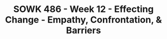 ---
layout: single_embed_slide
title: "SOWK 486 - Week 12 - Effecting Change - Empathy, Confrontation, & Barriers"
presentation_id: mpei0P
canonical_url: /presentations/mpei0P/
slides:
  - slide_name: ../deck-7488-large-0.jpeg
    slide_thumbnail: ../deck-7488-thumb-0.jpeg
    slide_text: >
      <p>Effecting Change Empathy, Confrontation, &amp; Barriers
      Fall 2021 SOWK 486 - Theories of Practice I Jacob Campbell, LICSW Heritage University</p>
      
  - slide_name: ../deck-7488-large-1.jpeg
    slide_thumbnail: ../deck-7488-thumb-1.jpeg
    slide_text: >
      <p>Agenda •
      Additive Empathy &amp; Interpretation
      •
      Confrontation
      •
      Barriers to change
      Jacob Campbell, LICSW Effecting Change Heritage University Fall 2021 — SOWK 486</p>
      
  - slide_name: ../deck-7488-large-2.jpeg
    slide_thumbnail: ../deck-7488-thumb-2.jpeg
    slide_text: >
      <p>WE EACH SEE THE WORLD DIFFERENTLY (Lieber, 1994)
      boating excursion from Margarita Island in Venezuela</p>
      
  - slide_name: ../deck-7488-large-3.jpeg
    slide_thumbnail: ../deck-7488-thumb-3.jpeg
    slide_text: >
      
  - slide_name: ../deck-7488-large-4.jpeg
    slide_thumbnail: ../deck-7488-thumb-4.jpeg
    slide_text: >
      <p>Types of Empathy Emotional Empathy
      Cognitive Empathy
      (Hepworth, et al. 2017)
      Jacob Campbell, LICSW Effecting Change Heritage University Fall 2021 — SOWK 486</p>
      
  - slide_name: ../deck-7488-large-5.jpeg
    slide_thumbnail: ../deck-7488-thumb-5.jpeg
    slide_text: >
      <p>Components of Empathy Affective Sharing Self-Awareness
      Empathy
      Mental Flexibility
      (Hepworth, et al. 2017)
      Jacob Campbell, LICSW Effecting Change Heritage University Fall 2021 — SOWK 486</p>
      
  - slide_name: ../deck-7488-large-6.jpeg
    slide_thumbnail: ../deck-7488-thumb-6.jpeg
    slide_text: >
      <p>Additive Empathic Responses &amp; Interpretation
      •
      Lead to interpretation
      •
      The identi cation of patterns, goals, and wishes
      (Hepworth, et al. 2017)
      fi
      Jacob Campbell, LICSW Effecting Change Heritage University Fall 2021 — SOWK 486</p>
      
  - slide_name: ../deck-7488-large-7.jpeg
    slide_thumbnail: ../deck-7488-thumb-7.jpeg
    slide_text: >
      <p>Types of Interpretation Semantic
      Propositional
      “By ‘frustrated,’ I gather you mean you’re feeling hurt and disillusioned.”
      “You have a tendency to worry about problems down the road and lose focus on dealing with your anxiety about taking the exam.” (Hepworth, et al. 2017)
      Jacob Campbell, LICSW Effecting Change Heritage University Fall 2021 — SOWK 486</p>
      
  - slide_name: ../deck-7488-large-8.jpeg
    slide_thumbnail: ../deck-7488-thumb-8.jpeg
    slide_text: >
      <p>(Hepworth, et al. 2017)
      Pitfalls of Additive Empathy Moderate Interpretations vs. Deep Interpretations •
      Working relationship has evolved
      •
      Engaged and ready for selfexploration
      •
      •
      Pitch these responses to the edge of clients’ self-awareness Avoid making several additive empathic responses in succession
      •
      Phrase interpretive responses in tentative terms
      •
      Note clients’ reactions after offering the interpretation
      •
      Acknowledge your probable error &amp; respond empathically
      •
      Culturally differences</p>
      
  - slide_name: ../deck-7488-large-9.jpeg
    slide_thumbnail: ../deck-7488-thumb-9.jpeg
    slide_text: >
      <p>Ways of Using Additive Empathy •
      Deeper feelings Identify feelings implied or hinted at in clients’ verbal messages To identify feelings that underlie surface emotions To add intensity to feelings clients have minimized To clarify the nature of feelings clients express only vaguely To identify feelings manifested only nonverbally Challenging beliefs stated as facts
      (Hepworth, et al. 2017)
      Jacob Campbell, LICSW Effecting Change Heritage University Fall 2021 — SOWK 486</p>
      
  - slide_name: ../deck-7488-large-10.jpeg
    slide_thumbnail: ../deck-7488-thumb-10.jpeg
    slide_text: >
      <p>Ways of Using Additive Empathy •
      Deeper feelings
      •
      Underlying meanings of feelings, thoughts, and behavior
      •
      Wants and goals
      •
      Hidden purposes of behavior
      •
      Unrealized strengths and potentialities
      (Hepworth, et al. 2017)
      Jacob Campbell, LICSW Effecting Change Heritage University Fall 2021 — SOWK 486</p>
      
  - slide_name: ../deck-7488-large-11.jpeg
    slide_thumbnail: ../deck-7488-thumb-11.jpeg
    slide_text: >
      <p>Practice Using Additive Empathy
      With a partner, have a discussion about a time when they felt frustrated, upset, uneasy, etc. Practice asking good open ended questions and implementing additive empathetic statements.
      (Hepworth, et al. 2017)
      Jacob Campbell, LICSW Effecting Change Heritage University Fall 2021 — SOWK 486</p>
      
  - slide_name: ../deck-7488-large-12.jpeg
    slide_thumbnail: ../deck-7488-thumb-12.jpeg
    slide_text: >
      <p>Confrontation
      SelfConfrontation
      Assertive Confrontation
      (Hepworth, et al. 2017)
      Jacob Campbell, LICSW Effecting Change Heritage University Fall 2021 — SOWK 486</p>
      
  - slide_name: ../deck-7488-large-13.jpeg
    slide_thumbnail: ../deck-7488-thumb-13.jpeg
    slide_text: >
      <p>Effective Assertive Confrontation •
      Expression of concern
      •
      A description of the client’s purported goal, belief, or commitment
      •
      The behavior (or absence of behavior) that is inconsistent or discrepant with the goal, belief, or commitment
      •
      The probable negative outcomes of the discrepant behavior (Hepworth, et al. 2017) Jacob Campbell, LICSW Effecting Change Heritage University Fall 2021 — SOWK 486</p>
      
  - slide_name: ../deck-7488-large-14.jpeg
    slide_thumbnail: ../deck-7488-thumb-14.jpeg
    slide_text: >
      <p>Effective Assertive Confrontation (want, believe, are striving to) I am concerned because you _____________________ (describe desired outcome) ________________________________________________ (describe discrepant action, behavior, or inaction) but you _________________________________________ probable negative consequences) is likely to produce (describe _______________________________ (Hepworth et al. 2017, p. 525) Jacob Campbell, LICSW Effecting Change Heritage University Fall 2021 — SOWK 486</p>
      
  - slide_name: ../deck-7488-large-15.jpeg
    slide_thumbnail: ../deck-7488-thumb-15.jpeg
    slide_text: >
      <p>Death Therapy - Transference What About Bob?
      Jacob Campbell, LICSW Effecting Change Heritage University Fall 2021 — SOWK 486</p>
      
  - slide_name: ../deck-7488-large-16.jpeg
    slide_thumbnail: ../deck-7488-thumb-16.jpeg
    slide_text: >
      <p>Barriers to Change •
      Relational dynamics that occur in the interactions between clients and practitioners Behaviors on the part of practitioners
      •
      Dynamics that are challenging in cross-racial and cross-cultural relationships
      •
      Sexual attraction toward clients and the ethical and legal implication of this behavior (Hepworth, et al. 2017)
      Jacob Campbell, LICSW Effecting Change Heritage University Fall 2021 — SOWK 486</p>
      
  - slide_name: ../deck-7488-large-17.jpeg
    slide_thumbnail: ../deck-7488-thumb-17.jpeg
    slide_text: >
      <p>Hope
      Person Driven Many Pathways
      Respect
      Strengths &amp; Responsibilities
      Working De nition of Recovery
      Holistic
      SAMHSA Peer Support
      Addresses Trauma
      Culture
      Relational (SAMHSA, 2012)
      fi
      Jacob Campbell, LICSW Effecting Change Heritage University Fall 2021 — SOWK 486</p>
      
  - slide_name: ../deck-7488-large-18.jpeg
    slide_thumbnail: ../deck-7488-thumb-18.jpeg
    slide_text: >
      <p>Recovery emerges from hope
      Hope Person Driven
      Many Pathways
      Respect
      Recovery is real People can and do overcome
      Strengths &amp; Responsibilities
      Working De nition of Recovery
      Holistic
      Hope is internalized
      SAMHSA Peer Support
      Addresses Trauma
      Culture
      Hope is the catalyst of the recovery process
      Relational
      (SAMHSA, 2012)
      fi
      Jacob Campbell, LICSW Effecting Change Heritage University Fall 2021 — SOWK 486</p>
      
  - slide_name: ../deck-7488-large-19.jpeg
    slide_thumbnail: ../deck-7488-thumb-19.jpeg
    slide_text: >
      <p>Recovery is person-driven
      Person Driven Hope Many Pathways
      Respect
      Strengths &amp; Responsibilities
      Working De nition of Recovery
      Holistic
      SAMHSA Peer Support
      Addresses Trauma
      Culture
      Foundation for recovery Assists recovery and resilience Empowering and providing resources
      Relational
      (SAMHSA, 2012)
      fi
      Jacob Campbell, LICSW Effecting Change Heritage University Fall 2021 — SOWK 486</p>
      
  - slide_name: ../deck-7488-large-20.jpeg
    slide_thumbnail: ../deck-7488-thumb-20.jpeg
    slide_text: >
      <p>Recovery occurs via many pathways Hope
      Person Driven
      Respect
      Strengths &amp; Responsibilities
      Working De nition of Recovery
      Many Pathways
      Individuals are unique
      Holistic
      Recovery is non-linear
      SAMHSA
      Must foster resilience Peer Support
      Addresses Trauma
      Culture
      Pathways are highly personalized
      Relational
      Focus on abstinence Creating a supportive environment (SAMHSA, 2012)
      fi
      Jacob Campbell, LICSW Effecting Change Heritage University Fall 2021 — SOWK 486</p>
      
  - slide_name: ../deck-7488-large-21.jpeg
    slide_thumbnail: ../deck-7488-thumb-21.jpeg
    slide_text: >
      <p>Hope
      Recovery is holistic
      Person Driven Many Pathways
      Respect
      Strengths &amp; Responsibilities
      Working De nition of Recovery
      Holistic
      SAMHSA Peer Support
      Addresses Trauma
      Culture
      Encompasses an individual’s whole life Addresses a range of areas Integrated and coordinated services and supports
      Relational
      (SAMHSA, 2012)
      fi
      Jacob Campbell, LICSW Effecting Change Heritage University Fall 2021 — SOWK 486</p>
      
  - slide_name: ../deck-7488-large-22.jpeg
    slide_thumbnail: ../deck-7488-thumb-22.jpeg
    slide_text: >
      <p>Recovery is supported by peers and allies Hope
      Person Driven Many Pathways
      Respect
      Strengths &amp; Responsibilities
      Working De nition of Recovery
      Holistic
      Developing a sense of belonging Using peer operated supports &amp; services
      SAMHSA Addresses Trauma
      Peer Support Culture
      Mutual support and mutual aid groups
      Relational
      Very important for children with behavioral health problems (SAMHSA, 2012)
      fi
      Jacob Campbell, LICSW Effecting Change Heritage University Fall 2021 — SOWK 486</p>
      
  - slide_name: ../deck-7488-large-23.jpeg
    slide_thumbnail: ../deck-7488-thumb-23.jpeg
    slide_text: >
      <p>Recovery is supported through relationship and social networks Hope
      Person Driven Many Pathways
      Respect
      Strengths &amp; Responsibilities
      Working De nition of Recovery
      Holistic
      SAMHSA
      Presence and involvement of people who believe in the person’s ability to recover Through relationships people engage in new roles
      Peer Support
      Addresses Trauma
      Culture
      (SAMHSA, 2012)
      fi
      Jacob Campbell, LICSW Effecting Change Relational Heritage University Fall 2021 — SOWK 486</p>
      
  - slide_name: ../deck-7488-large-24.jpeg
    slide_thumbnail: ../deck-7488-thumb-24.jpeg
    slide_text: >
      <p>Recovery is culturallybased and influenced Hope
      Person Driven Many Pathways
      Respect
      Strengths &amp; Responsibilities
      Working De nition of Recovery
      Holistic
      Services should be culturally grounded
      SAMHSA Peer Support
      Addresses Trauma
      Relational
      fi
      Culture
      (SAMHSA, 2012)
      Jacob Campbell, LICSW Effecting Change Heritage University Fall 2021 — SOWK 486</p>
      
  - slide_name: ../deck-7488-large-25.jpeg
    slide_thumbnail: ../deck-7488-thumb-25.jpeg
    slide_text: >
      <p>Recovery is supported by addressing trauma Hope
      Person Driven Many Pathways
      Respect
      Strengths &amp; Responsibilities
      Working De nition of Recovery
      Holistic
      Trauma is often a precursor to or associated concerns Should be trauma-informed
      SAMHSA Peer Support
      Addresses Trauma Culture
      Relational
      (SAMHSA, 2012)
      fi
      Jacob Campbell, LICSW Effecting Change Heritage University Fall 2021 — SOWK 486</p>
      
  - slide_name: ../deck-7488-large-26.jpeg
    slide_thumbnail: ../deck-7488-thumb-26.jpeg
    slide_text: >
      <p>Recovery involves individual, family, and community strengths and responsibility Hope
      Person Driven Many Pathways
      Respect
      Have strengths and resources Empowerment
      Strengths &amp; Responsibilities
      Working De nition of Recovery
      Holistic
      SAMHSA Peer Support
      Addresses Trauma
      Communities have responsibilities to provide opportunities and resources Work collectively
      Culture
      Relational
      (SAMHSA, 2012)
      fi
      Jacob Campbell, LICSW Effecting Change Heritage University Fall 2021 — SOWK 486</p>
      
  - slide_name: ../deck-7488-large-27.jpeg
    slide_thumbnail: ../deck-7488-thumb-27.jpeg
    slide_text: >
      <p>Recovery is based on respect Hope
      Person Driven
      Respect
      Strengths &amp; Responsibilities
      Many Pathways
      Working De nition of Recovery
      Holistic
      SAMHSA Peer Support
      Addresses Trauma
      Culture
      Focus on protecting rights and eliminating discrimination Steps towards recovery take great courage Self acceptance
      Relational
      (SAMHSA, 2012)
      fi
      Jacob Campbell, LICSW Effecting Change Heritage University Fall 2021 — SOWK 486</p>
      
---